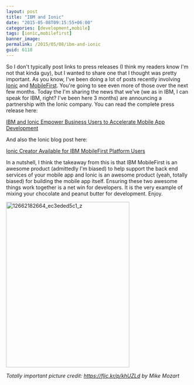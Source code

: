 ```yaml
---
layout: post
title: "IBM and Ionic"
date: "2015-05-08T09:15:55+06:00"
categories: [development,mobile]
tags: [ionic,mobilefirst]
banner_image: 
permalink: /2015/05/08/ibm-and-ionic
guid: 6118
---
```


So I don't typically post links to press releases (I think my readers know I'm not that kinda guy), but I wanted to share one that I thought was pretty important. As you know, I've been doing a lot of posts recently involving <a href="http://www.ionicframework.com">Ionic</a> and <a href="http://www.ibm.com/mobilefirst/us/en/">MobileFirst</a>. You're going to see even more of those over the next few months. Today the I'm sharing the news that we've (we as in IBM, I can speak for IBM, right? I've been here 3 months) are announcing a partnership with the Ionic company. You can read the complete press release here:

<!--more-->


<a href="http://www-03.ibm.com/press/us/en/pressrelease/46623.wss">IBM and Ionic Empower Business Users to Accelerate Mobile App Development</a>

And also the Ionic blog post here:

<a href="http://blog.ionic.io/ionic-creator-available-for-ibm-mobilefirst-platform-users/">Ionic Creator Available for IBM MobileFirst Platform Users</a>

In a nutshell, I think the takeaway from this is that IBM MobileFirst is an awesome product (admittedly I'm biased) to help support the back end services of your mobile app and Ionic is an awesome product (yeah, totally biased) for building the mobile app itself. Ensuring these two awesome things work together is a net win for developers. It is the very example of mixing your chocolate and peanut butter for development. Enjoy.

<a href="http://www.raymondcamden.com/wp-content/uploads/2015/05/12662182664_ec3eded5c1_z.jpg"><img src="https://static.raymondcamden.com/images/wp-content/uploads/2015/05/12662182664_ec3eded5c1_z.jpg" alt="12662182664_ec3eded5c1_z" width="336" height="450" class="aligncenter size-full wp-image-6119" /></a>

<i>Totally important picture credit: <a href="https://flic.kr/p/khUZLd">https://flic.kr/p/khUZLd</a> by Mike Mozart</i>